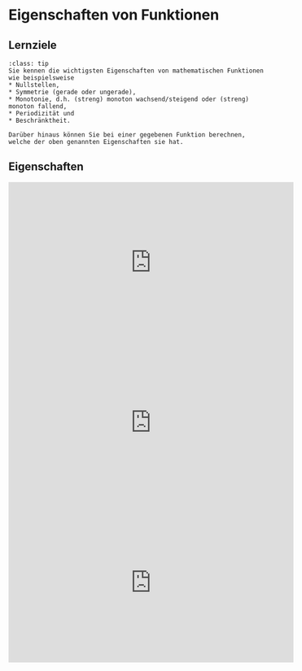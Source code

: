 # Eigenschaften von Funktionen

## Lernziele

```{admonition} Lernziele Eigenschaften von Funktionen
:class: tip
Sie kennen die wichtigsten Eigenschaften von mathematischen Funktionen wie beispielsweise
* Nullstellen,
* Symmetrie (gerade oder ungerade),
* Monotonie, d.h. (streng) monoton wachsend/steigend oder (streng) monoton fallend,
* Periodizität und
* Beschränktheit.

Darüber hinaus können Sie bei einer gegebenen Funktion berechnen, welche der oben genannten Eigenschaften sie hat.
```

## Eigenschaften 

<iframe width="560" height="315" src="https://www.youtube.com/embed/0tsv-OfsZNY" title="YouTube video player" frameborder="0" allow="accelerometer; autoplay; clipboard-write; encrypted-media; gyroscope; picture-in-picture" allowfullscreen></iframe>

<iframe width="560" height="315" src="https://www.youtube.com/embed/DUduGskMh3Q" title="YouTube video player" frameborder="0" allow="accelerometer; autoplay; clipboard-write; encrypted-media; gyroscope; picture-in-picture" allowfullscreen></iframe>

<iframe width="560" height="315" src="https://www.youtube.com/embed/HdPT8R3qOhM" title="YouTube video player" frameborder="0" allow="accelerometer; autoplay; clipboard-write; encrypted-media; gyroscope; picture-in-picture" allowfullscreen></iframe>